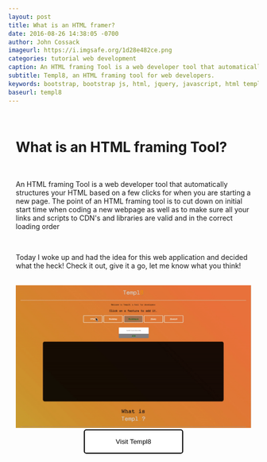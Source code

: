 ```yaml
---
layout: post
title: What is an HTML framer?
date: 2016-08-26 14:38:05 -0700
author: John Cossack
imageurl: https://i.imgsafe.org/1d28e482ce.png
categories: tutorial web development
caption: An HTML framing Tool is a web developer tool that automatically structures your HTML based on a few clicks for when you are starting a new page. The point of an HTML framing tool is to cut down on initial start time when coding a new webpage as well as to make sure all your links and scripts to CDN's and libraries are valid and in the correct loading order
subtitle: Templ8, an HTML framing tool for web developers.
keywords: bootstrap, bootstrap js, html, jquery, javascript, html template,
baseurl: templ8
---
```

<div class = "wrapper" style = "padding: 15px">
<h1>What is an HTML framing Tool?</h1>
<br>
<p>An HTML framing Tool is a web developer tool that automatically structures your HTML based on a few clicks for when you are starting a new page. The point of an HTML framing tool is to cut down on initial start time when coding a new webpage as well as to make sure all your links and scripts to CDN's and libraries are valid and in the correct loading order</p>
<br>
<p>Today I woke up and had the idea for this web application and decided what the heck! Check it out, give it a go, let me know what you think!</p>
<br>
<img src="img/htmlframer.gif">
<br>
<a href="http://johncossack.com/templ8/index.html"><button>Visit Templ8</button></a>

<style>
  button {
    padding: 15px 40px;
    width: 200px;
    border: 2px solid black;
    border-radius: 5px;
    background-color: white;
    color: black;
    transition: all ease-in-out 300ms;
    position: relative;
    margin-left: 50%;
    right: 100px;

  }

  button:hover {
    background-color: darkorange;
  }
</style>
